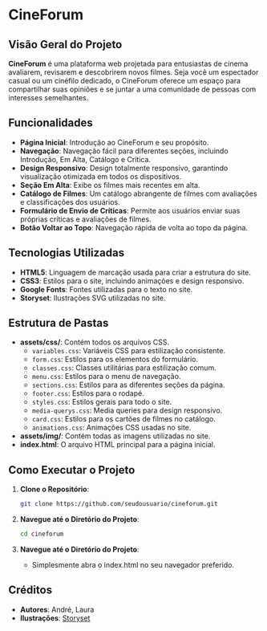 # CineForum

## Visão Geral do Projeto

**CineForum** é uma plataforma web projetada para entusiastas de cinema avaliarem, revisarem e descobrirem novos filmes. Seja você um espectador casual ou um cinéfilo dedicado, o CineForum oferece um espaço para compartilhar suas opiniões e se juntar a uma comunidade de pessoas com interesses semelhantes.

## Funcionalidades

- **Página Inicial**: Introdução ao CineForum e seu propósito.
- **Navegação**: Navegação fácil para diferentes seções, incluindo Introdução, Em Alta, Catálogo e Crítica.
- **Design Responsivo**: Design totalmente responsivo, garantindo visualização otimizada em todos os dispositivos.
- **Seção Em Alta**: Exibe os filmes mais recentes em alta.
- **Catálogo de Filmes**: Um catálogo abrangente de filmes com avaliações e classificações dos usuários.
- **Formulário de Envio de Críticas**: Permite aos usuários enviar suas próprias críticas e avaliações de filmes.
- **Botão Voltar ao Topo**: Navegação rápida de volta ao topo da página.

## Tecnologias Utilizadas

- **HTML5**: Linguagem de marcação usada para criar a estrutura do site.
- **CSS3**: Estilos para o site, incluindo animações e design responsivo.
- **Google Fonts**: Fontes utilizadas para o texto no site.
- **Storyset**: Ilustrações SVG utilizadas no site.

## Estrutura de Pastas

- **assets/css/**: Contém todos os arquivos CSS.
    - `variables.css`: Variáveis CSS para estilização consistente.
    - `form.css`: Estilos para os elementos do formulário.
    - `classes.css`: Classes utilitárias para estilização comum.
    - `menu.css`: Estilos para o menu de navegação.
    - `sections.css`: Estilos para as diferentes seções da página.
    - `footer.css`: Estilos para o rodapé.
    - `styles.css`: Estilos gerais para todo o site.
    - `media-querys.css`: Media queries para design responsivo.
    - `card.css`: Estilos para os cartões de filmes no catálogo.
    - `animations.css`: Animações CSS usadas no site.
- **assets/img/**: Contém todas as imagens utilizadas no site.
- **index.html**: O arquivo HTML principal para a página inicial.

## Como Executar o Projeto

1. **Clone o Repositório**:
    ```bash
    git clone https://github.com/seudousuario/cineforum.git
    ```
   
2. **Navegue até o Diretório do Projeto**:
    ```bash
    cd cineforum
    ```
   
3. **Navegue até o Diretório do Projeto**:
     - Simplesmente abra o index.html no seu navegador preferido.

## Créditos

- **Autores**: André, Laura
- **Ilustrações**: [Storyset](https://storyset.com/home)

